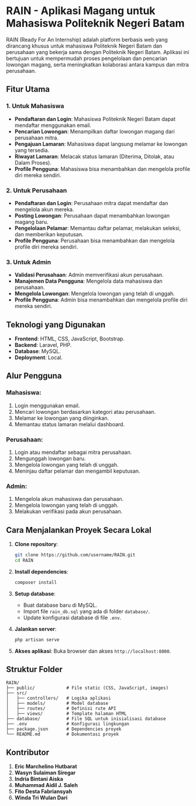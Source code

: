 # RAIN - Aplikasi Magang untuk Mahasiswa Politeknik Negeri Batam

RAIN (Ready For An Internship) adalah platform berbasis web yang dirancang khusus untuk mahasiswa Politeknik Negeri Batam dan perusahaan yang bekerja sama dengan Politeknik Negeri Batam. Aplikasi ini bertujuan untuk mempermudah proses pengelolaan dan pencarian lowongan magang, serta meningkatkan kolaborasi antara kampus dan mitra perusahaan.

## Fitur Utama

### 1. Untuk Mahasiswa
- **Pendaftaran dan Login**: Mahasiswa Politeknik Negeri Batam dapat mendaftar menggunakan email.
- **Pencarian Lowongan**: Menampilkan daftar lowongan magang dari perusahaan mitra.
- **Pengajuan Lamaran**: Mahasiswa dapat langsung melamar ke lowongan yang tersedia.
- **Riwayat Lamaran**: Melacak status lamaran (Diterima, Ditolak, atau Dalam Proses).
- **Profile Pengguna**: Mahasiswa bisa menambahkan dan mengelola profile diri mereka sendiri.

### 2. Untuk Perusahaan
- **Pendaftaran dan Login**: Perusahaan mitra dapat mendaftar dan mengelola akun mereka.
- **Posting Lowongan**: Perusahaan dapat menambahkan lowongan magang baru.
- **Pengelolaan Pelamar**: Memantau daftar pelamar, melakukan seleksi, dan memberikan keputusan.
- **Profile Pengguna**: Perusahaan bisa menambahkan dan mengelola profile diri mereka sendiri.

### 3. Untuk Admin
- **Validasi Perusahaan**: Admin memverifikasi akun perusahaan.
- **Manajemen Data Pengguna**: Mengelola data mahasiswa dan perusahaan.
- **Mengelola Lowongan**: Mengelola lowongan yang telah di unggah.
- **Profile Pengguna**: Admin bisa menambahkan dan mengelola profile diri mereka sendiri.

## Teknologi yang Digunakan
- **Frontend**: HTML, CSS, JavaScript, Bootstrap.
- **Backend**: Laravel, PHP.
- **Database**: MySQL.
- **Deployment**: Local.

## Alur Pengguna

### Mahasiswa:
1. Login menggunakan email.
2. Mencari lowongan berdasarkan kategori atau perusahaan.
3. Melamar ke lowongan yang diinginkan.
4. Memantau status lamaran melalui dashboard.

### Perusahaan:
1. Login atau mendaftar sebagai mitra perusahaan.
2. Mengunggah lowongan baru.
3. Mengelola lowongan yang telah di unggah.
4. Meninjau daftar pelamar dan mengambil keputusan.

### Admin:
1. Mengelola akun mahasiswa dan perusahaan.
2. Mengelola lowongan yang telah di unggah.
2. Melakukan verifikasi pada akun perusahaan.

## Cara Menjalankan Proyek Secara Lokal

1. **Clone repository**:
   ```bash
   git clone https://github.com/username/RAIN.git
   cd RAIN
   ```

2. **Install dependencies**:
   ```bash
   composer install
   ```

3. **Setup database**:
   - Buat database baru di MySQL.
   - Import file `rain_db.sql` yang ada di folder `database/`.
   - Update konfigurasi database di file `.env`.

4. **Jalankan server**:
   ```bash
   php artisan serve
   ```

5. **Akses aplikasi**:
   Buka browser dan akses `http://localhost:8000`.

## Struktur Folder
```
RAIN/
├── public/            # File static (CSS, JavaScript, images)
├── src/
│   ├── controllers/   # Logika aplikasi
│   ├── models/        # Model database
│   ├── routes/        # Definisi rute API
│   ├── views/         # Template halaman HTML
├── database/          # File SQL untuk inisialisasi database
├── .env               # Konfigurasi lingkungan
├── package.json       # Dependencies proyek
└── README.md          # Dokumentasi proyek
```

## Kontributor
1. **Eric Marchelino Hutbarat**
2. **Wasyn Sulaiman Siregar**
3. **Indria Bintani Aiska**
4. **Muhammad Aidil J. Saleh**
5. **Fito Desta Fabriansyah**
6. **Winda Tri Wulan Dari**